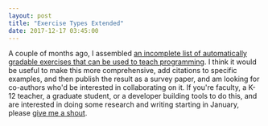 ```yaml
---
layout: post
title: "Exercise Types Extended"
date: 2017-12-17 03:45:00
---
```

A couple of months ago,
I assembled [an incomplete list of automatically gradable exercises that can be used to teach programming]({{site.github.url}}/2017/10/16/exercise-types.html).
I think it would be useful to make this more comprehensive,
add citations to specific examples,
and then publish the result as a survey paper,
and am looking for co-authors who'd be interested in collaborating on it.
If you're faculty,
a K-12 teacher,
a graduate student,
or a developer building tools to do this,
and are interested in doing some research and writing starting in January,
please [give me a shout](mailto:gvwilson@third-bit.com?subject=Exercise%20types).
